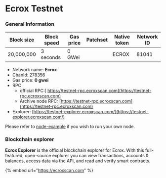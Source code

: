 # Ecrox Testnet

### General Information

| Block size | Block speed | Gas price | Patchset | Native token | Network ID |
| ---------- | ----------- | --------- | -------- | ------------ | ---------- |
| 20,000,000 | 3 seconds   | 0 GWei    |          | ECROX        | 81041      |

* Network name: **Ecrox**
* ChanId: 278356
* Gas price: **0 gwei**
* RPC
  * official RPC:[ https://testnet-rpc.ecroxscan.com](https://testnet-rpc.ecroxscan.com)​
  * Archive node RPC: [https://testnet-rpc.ecroxscan.com](https://testnet-rpc.ecroxscan.com)​
* Explorer: [https://testnet-explorer.ecroxscan.com/](https://testnet-explorer.ecroxscan.com/)​

Please refer to [node-example](https://github.com/ecroxchain/CoinNetwork/tree/master/node-example) if you wish to run your own node.

### Blockchain explorer

**Ecrox Explorer** is the official blockchain explorer for Ecrox. With this full-featured, open-source explorer you can view transactions, accounts & balances, access data via the API, and read and verify smart contracts.

{% embed url="https://ecroxscan.com" %}

###
